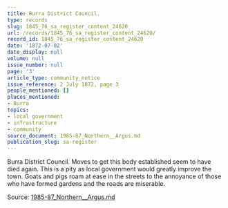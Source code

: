 ```yaml
---
title: Burra District Council.
type: records
slug: 1845_76_sa_register_content_24620
url: /records/1845_76_sa_register_content_24620/
record_id: 1845_76_sa_register_content_24620
date: '1872-07-02'
date_display: null
volume: null
issue_number: null
page: '3'
article_type: community_notice
issue_reference: 2 July 1872, page 3
people_mentioned: []
places_mentioned:
- Burra
topics:
- local government
- infrastructure
- community
source_document: 1985-87_Northern__Argus.md
publication_slug: sa-register
---
```


Burra District Council.  Moves to get this body established seem to have died again.  This is a pity as local government would greatly improve the town.  Goats and pigs roam at ease in the streets to the annoyance of those who have formed gardens and the roads are miserable.

Source: [1985-87_Northern__Argus.md](/downloads/markdown/1985-87_Northern__Argus.md)
